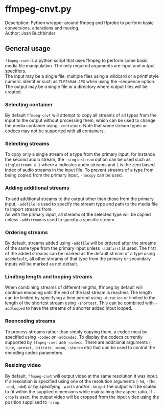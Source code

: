# ffmpeg-cnvt.py  

Description: Python wrapper around ffmpeg and ffprobe to perform basic conversions, alterations and muxing.  
Author: Josh Buchbinder  

## General usage

`ffmpeg-cnvt` is a python script that uses ffmpeg to perform some basic media file manipulation.
The only required arguments are input and output specifiers.  
The input may be a single file,
multiple files using a wildcard or a printf style numeric identifier such as `TLPS%04d.JPG`
when using the -sequence option.  
The output may be a single file or a directory where output files will be created.  

### Selecting container

By default `ffmpeg-cnvt` will attempt to copy all streams of all types from the input to the output without
processing them, which can be used to change the media container using `-container`.
Note that some stream types or codecs may not be supported with all containers.  

### Selecting streams

To copy only a single stream of a type from the primary input, for instance the second audio stream, the `-singlestream`
option can be used such as `-singlestream a 1` where `a` indicates audio streams and `1` is
the zero based index of audio streams in the input file.  To prevent streams of
a type from being copied from the primary input, `-nocopy` can be used.  

### Adding additional streams

To add additional streams to the output other than those from the primary input, `-addfile`
is used to specify the stream type and path to the media file to import streams from.  
As with the primary input, all streams of the selected type will be copied unless
`-addstream` is used to specify a specific stream.

### Ordering streams

By default, streams added using `-addfile` will be ordered after the streams of
the same type from the primary input unless `-addfirst` is used.  The first of
the added streams can be marked as the default stream of a type using `-adddefault`,
all other streams of that type from the primary or secondary inputs will be marked
as not default.

### Limiting length and looping streams

When combining streams of different lengths, ffmpeg by default will continue encoding
until the end of the last stream is reached.  The length can be limited by specifying
a time period using `-duration` or limited to the length of the shortest stream
using `-shortest`.  This can be combined with `-addlooped` to have the streams of a
shorter added input looped.  

### Reencoding streams

To process streams rather than simply copying them, a codec must be specified using
`-codec` or `-addcodec`.  To display the codecs currently supported by `ffmpeg-cnvt`
use `-codecs`.  There are additional arguments (`-tune`, `-preset`, `-bitrate`,
`-mono`, `-stereo` etc) that can be used to control the encoding codec parameters.

### Resizing video

By default, `ffmpeg-cnvt` will output video at the same resolution it was input.
If a resolution is specified using one of the resolution arguments (`-hd`, `-fhd`,
`-qhd`, `-uhd`) or by specifying `-width` and/or `-height` the output will be
scaled to fit within the supplied dimensions while maintaining the aspect ratio.
If `-crop` is used, the output video will be cropped from the input video using
the position supplised to `-crop`.
